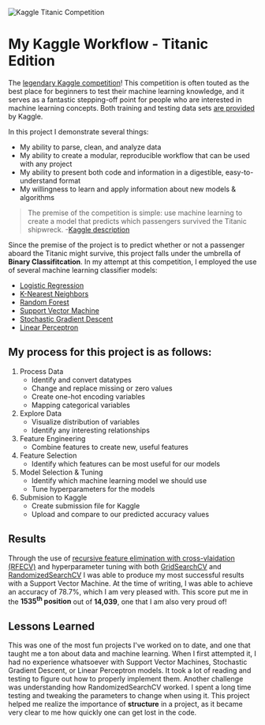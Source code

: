 ![Kaggle Titanic Competition](https://cdn.activestate.com/wp-content/uploads/2021/05/kaggle-titanic-challenge.jpg)

# My Kaggle Workflow - Titanic Edition

The [legendary Kaggle competition](https://www.kaggle.com/c/titanic)! This competition is often touted as the best place for beginners to test their machine learning knowledge, and it serves as a fantastic stepping-off point for people who are interested in machine learning concepts. Both training and testing data sets [are provided](https://www.kaggle.com/c/titanic/data) by Kaggle.

In this project I demonstrate several things:
  * My ability to parse, clean, and analyze data
  * My ability to create a modular, reproducible workflow that can be used with any project
  * My ability to present both code and information in a digestible, easy-to-understand format
  * My willingness to learn and apply information about new models & algorithms

> The premise of the competition is simple: use machine learning to create a model that predicts which passengers survived the Titanic shipwreck. -[Kaggle description](https://www.kaggle.com/c/titanic/overview/description)

Since the premise of the project is to predict whether or not a passenger aboard the Titanic might survive, this project falls under the umbrella of **Binary Classifitcation**. In my attempt at this competition, I employed the use of several machine learning classifier models:
  * [Logistic Regression](https://en.wikipedia.org/wiki/Logistic_regression)
  * [K-Nearest Neighbors](https://en.wikipedia.org/wiki/K-nearest_neighbors_algorithm)
  * [Random Forest](https://en.wikipedia.org/wiki/Random_forest)
  * [Support Vector Machine](https://en.wikipedia.org/wiki/Support-vector_machine)
  * [Stochastic Gradient Descent](https://en.wikipedia.org/wiki/Stochastic_gradient_descent)
  * [Linear Perceptron](https://en.wikipedia.org/wiki/Perceptron)

## My process for this project is as follows:
1. Process Data 
    - Identify and convert datatypes
    - Change and replace missing or zero values
    - Create one-hot encoding variables
    - Mapping categorical variables
2. Explore Data
    - Visualize distribution of variables
    - Identify any interesting relationships
3. Feature Engineering
    - Combine features to create new, useful features
4. Feature Selection
    - Identify which features can be most useful for our models
5. Model Selection & Tuning
    - Identify which machine learning model we should use
    - Tune hyperparameters for the models
6. Submision to Kaggle
    - Create submission file for Kaggle
    - Upload and compare to our predicted accuracy values

## Results
Through the use of [recursive feature elimination with cross-vlaidation (RFECV)](https://scikit-learn.org/stable/modules/generated/sklearn.feature_selection.RFECV.html) and hyperparameter tuning with both [GridSearchCV](https://scikit-learn.org/stable/modules/generated/sklearn.model_selection.GridSearchCV.html) and [RandomizedSearchCV](https://scikit-learn.org/stable/modules/generated/sklearn.model_selection.RandomizedSearchCV.html) I was able to produce my most successful results with a Support Vector Machine. At the time of writing, I was able to achieve an accuracy of 78.7%, which I am very pleased with. This score put me in the **1535<sup>th</sup> position** out of **14,039**, one that I am also very proud of!

## Lessons Learned
This was one of the most fun projects I've worked on to date, and one that taught me a ton about data and machine learning. When I first attempted it, I had no experience whatsoever with Support Vector Machines, Stochastic Gradient Descent, or Linear Perceptron models. It took a lot of reading and testing to figure out how to properly implement them. Another challenge was understanding how RandomizedSearchCV worked. I spent a long time testing and tweaking the parameters to change when using it. This project helped me realize the importance of **structure** in a project, as it became very clear to me how quickly one can get lost in the code.

